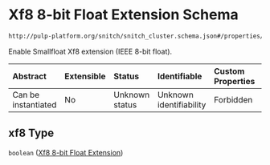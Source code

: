 # Xf8 8-bit Float Extension Schema

```txt
http://pulp-platform.org/snitch/snitch_cluster.schema.json#/properties/hives/items/properties/cores/items/properties/xf8
```

Enable Smallfloat Xf8 extension (IEEE 8-bit float).

| Abstract            | Extensible | Status         | Identifiable            | Custom Properties | Additional Properties | Access Restrictions | Defined In                                                                       |
| :------------------ | :--------- | :------------- | :---------------------- | :---------------- | :-------------------- | :------------------ | :------------------------------------------------------------------------------- |
| Can be instantiated | No         | Unknown status | Unknown identifiability | Forbidden         | Allowed               | none                | [snitch_cluster.schema.json*](snitch_cluster.schema.json "open original schema") |

## xf8 Type

`boolean` ([Xf8 8-bit Float Extension](snitch_cluster-properties-hives-hive-description-properties-cores-core-description-properties-xf8-8-bit-float-extension.md))
